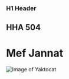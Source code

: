 ### H1 Header 
## HHA 504
# Mef Jannat

![Image of Yaktocat](https://octodex.github.com/images/yaktocat.png)
